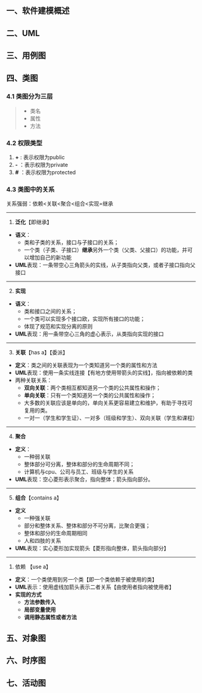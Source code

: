 ## 一、软件建模概述

## 二、UML

## 三、用例图

## 四、类图

### 4.1 类图分为三层

> - 类名
> - 属性
> - 方法

### 4.2 权限类型

1. **+** : 表示权限为public
2. **-** ：表示权限为private
3. **#** ：表示权限为protected

### 4.3 类图中的关系

关系强弱：依赖<关联<聚合<组合<实现=继承
***
 1. **泛化**【即继承】
   - **语义**：
     - 类和子类的关系，接口与子接口的关系；
     - 一个类（子类、子接口）**继承**另外一个类（父类、父接口）的功能，并可以增加自己的新功能
   - **UML**表现：一条带空心三角箭头的实线，从子类指向父类，或者子接口指向父接口

***

 2. **实现**
- **语义**：
    - 类和接口之间的关系；
    - 一个类可以实现多个接口欧，实现所有接口的功能；
    - 体现了规范和实现分离的原则
- **UML**表现：用一条带空心三角的虚心表示，从类指向实现的接口

***

 3. **关联**【has a】【委派】
   - **定义**：类之间的关联表现为一个类知道另一个类的属性和方法
   - **UML**表现：使用一条实线连接【有地方使用带箭头的实线】，指向被依赖的类
   - 两种关联关系：
       - **双向关联**：两个类相互都知道另一个类的公共属性和操作；
       - **单向关联**：只有一个类知道另一个类的公共属性和操作； 
       - 大多数的关联应该是单向的，单向关系更容易建立和维护，有助于寻找可复用的类。
       - 一对一（学生和学生证）、一对多（班级和学生）、双向关联（学生和课程）

 ***

 4. **聚合**
   - **定义**：
       - 一种弱关联
       - 整体部分可分离，整体和部分的生命周期不同；
       - 计算机与cpu、公司与员工、班级与学生的关系
   - **UML**表现：空心菱形表示聚合，指向整体；箭头指向部分。

 ***

 5. **组合**【contains a】
 - **定义**
   - 一种强关联
   - 部分和整体关系、整体和部分不可分离，比聚合更强；
   - 整体和部分的生命周期相同
   - 人和四肢的关系
 - **UML**表现：实心菱形加实现箭头【菱形指向整体，箭头指向部分】

***

 1. 依赖 【use a】
   - **定义**：一个类使用到另一个类【即一个类依赖于被使用的类】
   - **UML**表示：使用虚线加箭头表示二者关系【由使用者指向被使用者】
   - **实现的方式**
       - **方法参数传入**
       - **局部变量使用**
       - **调用静态属性或者方法**

## 五、对象图

## 六、时序图

## 七、活动图
